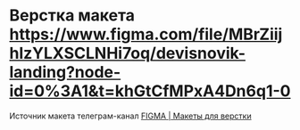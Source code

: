 # Верстка макета https://www.figma.com/file/MBrZiijhlzYLXSCLNHi7oq/devisnovik-landing?node-id=0%3A1&t=khGtCfMPxA4Dn6q1-0
Источник макета телеграм-канал [FIGMA | Макеты для верстки](https://t.me/+oXZSKMmXp6UyOGI6)
